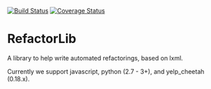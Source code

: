 [![Build Status](https://travis-ci.org/bukzor/RefactorLib.svg?branch=master)](https://travis-ci.org/bukzor/RefactorLib)
[![Coverage Status](https://img.shields.io/coveralls/bukzor/RefactorLib.svg?branch=master)](https://coveralls.io/r/bukzor/RefactorLib)

RefactorLib
===========

A library to help write automated refactorings, based on lxml.

Currently we support javascript, python (2.7 - 3+), and yelp_cheetah (0.18.x).
